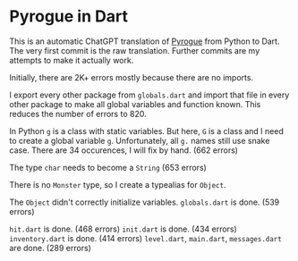 Pyrogue in Dart
===============

This is an automatic ChatGPT translation of [Pyrogue](https://github.com/sma/pyrogue) from Python to Dart. The very first commit is the raw translation. Further commits are my attempts to make it actually work.

Initially, there are 2K+ errors mostly because there are no imports.

I export every other package from `globals.dart` and import that file in every other package to make all global variables and function known. This reduces the number of errors to 820.

In Python `g` is a class with static variables. But here, `G` is a class and I need to create a global variable `g`. Unfortunately, all `g.` names still use snake case. There are 34 occurences, I will fix by hand. (662 errors)

The type `char` needs to become a `String` (653 errors)

There is no `Monster` type, so I create a typealias for `Object`.

The `Object` didn't correctly initialize variables. `globals.dart` is done. (539 errors)

`hit.dart` is done. (468 errors)
`init.dart` is done. (434 errors)
`inventory.dart` is done. (414 errors)
`level.dart`, `main.dart`, `messages.dart` are done. (289 errors)

